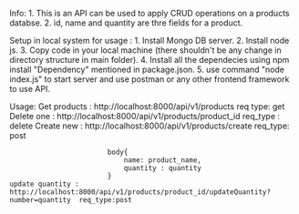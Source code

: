 Info:
    1.  This is an API can be used to apply CRUD operations on a products databse.
    2.  id, name and quantity are thre fields for a product.

    
Setup in local system for usage :
    1.  Install Mongo DB server.
    2.  Install node js.
    3.  Copy code in your local machine (there shouldn't be any change in directory structure in main folder).
    4.  Install all the dependecies using npm install "Dependency" mentioned in package.json.
    5.  use command  "node index.js" to start server and use postman or any other frontend framework to use API.


Usage:
    Get products :      http://localhost:8000/api/v1/products                                            req type: get
    Delete one :        http://localhost:8000/api/v1/products/product_id                                 req_type : delete
    Create new :        http://localhost:8000/api/v1/products/create                                     req_type: post

                            body{
                                name: product_name,
                                quantity : quantity
                            }
    update quantity :   http://localhost:8000/api/v1/products/product_id/updateQuantity?number=quantity  req_type:post